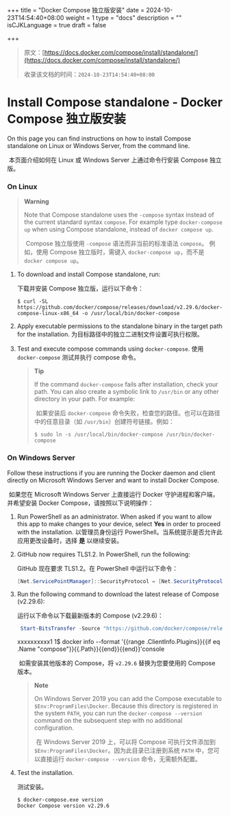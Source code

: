 +++
title = "Docker Compose 独立版安装"
date = 2024-10-23T14:54:40+08:00
weight = 1
type = "docs"
description = ""
isCJKLanguage = true
draft = false

+++

> 原文：[https://docs.docker.com/compose/install/standalone/](https://docs.docker.com/compose/install/standalone/)
>
> 收录该文档的时间：`2024-10-23T14:54:40+08:00`

# Install Compose standalone - Docker Compose 独立版安装

On this page you can find instructions on how to install Compose standalone on Linux or Windows Server, from the command line.

​	本页面介绍如何在 Linux 或 Windows Server 上通过命令行安装 Compose 独立版。

### On Linux

> **Warning**
>
> 
>
> Note that Compose standalone uses the `-compose` syntax instead of the current standard syntax `compose`.
> For example type `docker-compose up` when using Compose standalone, instead of `docker compose up`.
>
> ​	Compose 独立版使用 `-compose` 语法而非当前的标准语法 `compose`。 例如，使用 Compose 独立版时，需键入 `docker-compose up`，而不是 `docker compose up`。

1. To download and install Compose standalone, run:

   下载并安装 Compose 独立版，运行以下命令：

   ```console
   $ curl -SL https://github.com/docker/compose/releases/download/v2.29.6/docker-compose-linux-x86_64 -o /usr/local/bin/docker-compose
   ```

2. Apply executable permissions to the standalone binary in the target path for the installation. 为目标路径中的独立二进制文件设置可执行权限。

3. Test and execute compose commands using `docker-compose`. 使用 `docker-compose` 测试并执行 compose 命令。

   > **Tip**
   >
   > 
   >
   > If the command `docker-compose` fails after installation, check your path. You can also create a symbolic link to `/usr/bin` or any other directory in your path. For example:
   >
   > ​	如果安装后 `docker-compose` 命令失败，检查您的路径。也可以在路径中的任意目录（如 `/usr/bin`）创建符号链接。例如：
   >
   > ```console
   > $ sudo ln -s /usr/local/bin/docker-compose /usr/bin/docker-compose
   > ```

### On Windows Server

Follow these instructions if you are running the Docker daemon and client directly on Microsoft Windows Server and want to install Docker Compose.

​	如果您在 Microsoft Windows Server 上直接运行 Docker 守护进程和客户端，并希望安装 Docker Compose，请按照以下说明操作：

1. Run PowerShell as an administrator. When asked if you want to allow this app to make changes to your device, select **Yes** in order to proceed with the installation. 以管理员身份运行 PowerShell。当系统提示是否允许此应用更改设备时，选择 **是** 以继续安装。

2. GitHub now requires TLS1.2. In PowerShell, run the following:

   GitHub 现在要求 TLS1.2。在 PowerShell 中运行以下命令：

   ```powershell
   [Net.ServicePointManager]::SecurityProtocol = [Net.SecurityProtocolType]::Tls12
   ```

3. Run the following command to download the latest release of Compose (v2.29.6):

   运行以下命令以下载最新版本的 Compose (v2.29.6)：

   ```powershell
    Start-BitsTransfer -Source "https://github.com/docker/compose/releases/download/v2.29.6/docker-compose-windows-x86_64.exe" -Destination $Env:ProgramFiles\Docker\docker-compose.exe
   ```

   xxxxxxxxxx1 1$ docker info --format '{{range .ClientInfo.Plugins}}{{if eq .Name "compose"}}{{.Path}}{{end}}{{end}}'console

   ​	如需安装其他版本的 Compose，将 `v2.29.6` 替换为您要使用的 Compose 版本。

   > **Note**
   >
   > 
   >
   > On Windows Server 2019 you can add the Compose executable to `$Env:ProgramFiles\Docker`. Because this directory is registered in the system `PATH`, you can run the `docker-compose --version` command on the subsequent step with no additional configuration.
   >
   > ​	在 Windows Server 2019 上，可以将 Compose 可执行文件添加到 `$Env:ProgramFiles\Docker`。因为此目录已注册到系统 `PATH` 中，您可以直接运行 `docker-compose --version` 命令，无需额外配置。

4. Test the installation.

   测试安装。

   ```console
   $ docker-compose.exe version
   Docker Compose version v2.29.6
   ```
